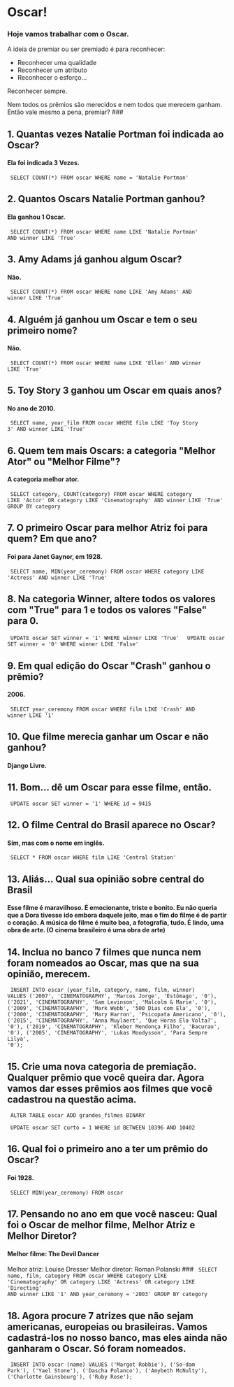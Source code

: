 # Oscar!

### Hoje vamos trabalhar com o Oscar.
A ideia de premiar ou ser premiado é para reconhecer:
- Reconhecer uma qualidade
- Reconhecer um atributo
- Reconhecer o esforço... 

Reconhecer sempre.

Nem todos os prêmios são merecidos e nem todos que merecem ganham. 
Então vale mesmo a pena, premiar? ###

## 1. Quantas vezes Natalie Portman foi indicada ao Oscar?

#### Ela foi indicada 3 Vezes.
<code> SELECT COUNT(*) FROM oscar WHERE name = 'Natalie Portman' </code>

## 2. Quantos Oscars Natalie Portman ganhou?

#### Ela ganhou 1 Oscar.
<code> SELECT COUNT(*) FROM oscar WHERE name LIKE 'Natalie Portman' AND winner LIKE 'True' </code>

## 3. Amy Adams já ganhou algum Oscar?

#### Não.
<code> SELECT COUNT(*) FROM oscar WHERE name LIKE 'Amy Adams' AND winner LIKE 'True' </code>

## 4. Alguém já ganhou um Oscar e tem o seu primeiro nome?

#### Não.
<code> SELECT COUNT(*) FROM oscar WHERE name LIKE 'Ellen' AND winner LIKE 'True' </code>

## 5. Toy Story 3 ganhou um Oscar em quais anos?

#### No ano de 2010.
<code> SELECT name, year_film FROM oscar WHERE film LIKE 'Toy Story 3' AND winner LIKE 'True' </code>

## 6. Quem tem mais Oscars: a categoria "Melhor Ator" ou "Melhor Filme"?

#### A categoria melhor ator.
<code> SELECT category, COUNT(category) FROM oscar WHERE category LIKE 'Actor' OR category LIKE 'Cinematography' AND winner LIKE 'True' GROUP BY category </code>

## 7. O primeiro Oscar para melhor Atriz foi para quem? Em que ano?

#### Foi para Janet Gaynor, em 1928.
<code> SELECT name, MIN(year_ceremony) FROM oscar WHERE category LIKE 'Actress' AND winner LIKE 'True' </code>

## 8. Na categoria Winner, altere todos os valores com "True" para 1 e todos os valores "False" para 0.

<code> UPDATE oscar SET winner = '1' WHERE winner LIKE 'True' </code>
<code> UPDATE oscar SET winner = '0' WHERE winner LIKE 'False' </code>

## 9. Em qual edição do Oscar "Crash" ganhou o prêmio?

#### 2006.
<code> SELECT year_ceremony FROM oscar WHERE film LIKE 'Crash' AND winner LIKE '1' </code>

## 10. Que filme merecia ganhar um Oscar e não ganhou?

#### Django Livre.

## 11. Bom... dê um Oscar para esse filme, então.

<code> UPDATE oscar SET winner = '1' WHERE id = 9415 </code>

## 12. O filme Central do Brasil aparece no Oscar?

#### Sim, mas com o nome em inglês.
<code> SELECT * FROM oscar WHERE film LIKE 'Central Station' </code>

## 13. Aliás... Qual sua opinião sobre central do Brasil

#### Esse filme é maravilhoso. É emocionante, triste e bonito. Eu não queria que a Dora tivesse ido embora daquele jeito, mas o fim do filme é de partir o coração. A música do filme é muito boa, a fotografia, tudo. É lindo, uma obra de arte. (O cinema brasileiro é uma obra de arte)

## 14. Inclua no banco 7 filmes que nunca nem foram nomeados ao Oscar, mas que na sua opinião, merecem.

<code> INSERT INTO oscar (year_film, category, name, film, winner) VALUES ('2007', 'CINEMATOGRAPHY', 'Marcos Jorge', 'Estômago', '0'), ('2021', 'CINEMATOGRAPHY', 'Sam Levinson', 'Malcolm & Marie', '0'), ('2009', 'CINEMATOGRAPHY', 'Mark Webb', '500 Dias com Ela', '0'), ('2000', 'CINEMATOGRAPHY', 'Mary Harron', 'Psicopata Americano', '0'), ('2015', 'CINEMATOGRAPHY', 'Anna Muylaert', 'Que Horas Ela Volta?', '0'), ('2019', 'CINEMATOGRAPHY', 'Kleber Mendonça Filho', 'Bacurau', '0'), ('2005', 'CINEMATOGRAPHY', 'Lukas Moodysson', 'Para Sempre Lilya', '0'); </code>

## 15. Crie uma nova categoria de premiação. Qualquer prêmio que você queira dar. Agora vamos dar esses prêmios aos filmes que você cadastrou na questão acima.

<code> ALTER TABLE oscar ADD grandes_filmes BINARY </code>

<code> UPDATE oscar SET curto = 1 WHERE id BETWEEN 10396 AND 10402 </code>

## 16. Qual foi o primeiro ano a ter um prêmio do Oscar?

#### Foi 1928.
<code> SELECT MIN(year_ceremony) FROM oscar </code>

## 17. Pensando no ano em que você nasceu: Qual foi o Oscar de melhor filme, Melhor Atriz e Melhor Diretor?

#### Melhor filme: The Devil Dancer
Melhor atriz: Louise Dresser
Melhor diretor: Roman Polanski ###
<code> SELECT name, film, category FROM oscar WHERE category LIKE 'Cinematography' OR category LIKE 'Actress' OR category LIKE 'Directing' AND winner LIKE '1' AND year_ceremony = '2003' GROUP BY category </code>

## 18. Agora procure 7 atrizes que não sejam americanas, europeias ou brasileiras.  Vamos cadastrá-los no nosso banco, mas eles ainda não ganharam o Oscar. Só foram nomeados.

<code> INSERT INTO oscar (name) VALUES ('Margot Robbie'), ('So-dam Park'), ('Yael Stone'), ('Dascha Polanco'), ('Amybeth McNulty'), ('Charlotte Gainsbourg'), ('Ruby Rose'); </code>
